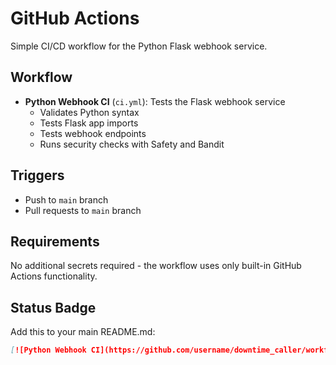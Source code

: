 # GitHub Actions

Simple CI/CD workflow for the Python Flask webhook service.

## Workflow

- **Python Webhook CI** (`ci.yml`): Tests the Flask webhook service
  - Validates Python syntax
  - Tests Flask app imports
  - Tests webhook endpoints
  - Runs security checks with Safety and Bandit

## Triggers

- Push to `main` branch
- Pull requests to `main` branch

## Requirements

No additional secrets required - the workflow uses only built-in GitHub Actions functionality.

## Status Badge

Add this to your main README.md:

```markdown
[![Python Webhook CI](https://github.com/username/downtime_caller/workflows/Python%20Webhook%20CI/badge.svg)](https://github.com/username/downtime_caller/actions)
```